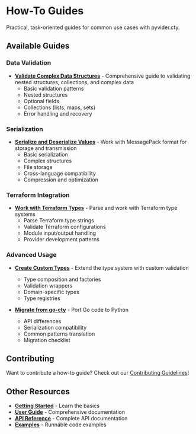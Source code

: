 # How-To Guides

Practical, task-oriented guides for common use cases with pyvider.cty.

## Available Guides

### Data Validation
- **[Validate Complex Data Structures](validate-data.md)** - Comprehensive guide to validating nested structures, collections, and complex data
  - Basic validation patterns
  - Nested structures
  - Optional fields
  - Collections (lists, maps, sets)
  - Error handling and recovery

### Serialization
- **[Serialize and Deserialize Values](serialize-values.md)** - Work with MessagePack format for storage and transmission
  - Basic serialization
  - Complex structures
  - File storage
  - Cross-language compatibility
  - Compression and optimization

### Terraform Integration
- **[Work with Terraform Types](work-with-terraform.md)** - Parse and work with Terraform type systems
  - Parse Terraform type strings
  - Validate Terraform configurations
  - Module input/output handling
  - Provider development patterns

### Advanced Usage
- **[Create Custom Types](create-custom-types.md)** - Extend the type system with custom validation
  - Type composition and factories
  - Validation wrappers
  - Domain-specific types
  - Type registries

- **[Migrate from go-cty](migrate-from-go-cty.md)** - Port Go code to Python
  - API differences
  - Serialization compatibility
  - Common patterns translation
  - Migration checklist

## Contributing

Want to contribute a how-to guide? Check out our [Contributing Guidelines](https://github.com/provide-io/pyvider-cty/blob/main/CONTRIBUTING.md)!

## Other Resources

- **[Getting Started](../getting-started/index.md)** - Learn the basics
- **[User Guide](../user-guide/index.md)** - Comprehensive documentation
- **[API Reference](../api/index.md)** - Complete API documentation
- **[Examples](../getting-started/examples.md)** - Runnable code examples

